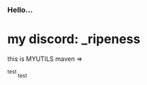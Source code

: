 ### Hello...
# my discord: _ripeness
this is MYUTILS maven =>

<sup>
test
</sup>

<sub>
test
</sub>
